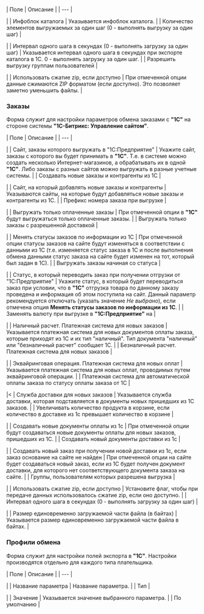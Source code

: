 | Поле | Описание |
| --- |

|
| Инфоблок каталога | Указывается инфоблок каталога. |
| Количество элементов выгружаемых за один шаг (0 - выполнять выгрузку за один шаг) |

|
| Интервал одного шага в секундах (0 - выполнять загрузку за один шаг) | Указывается интервал одного шага в секундах при экспорте каталога в 1С. 0 - выполнять загрузку за один шаг. |
| Разрешить выгрузку группам пользователей |

|
| Использовать сжатие zip, если доступно | При отмеченной опции данные сжимаются ZIP форматом (если доступно). Это позволяет заметно уменьшить файлы. |

### Заказы

Форма служит для настройки параметров обмена заказами с **"1С"** на стороне системы **"1С-Битрикс: Управление сайтом"**.

| Поле | Описание |
| --- |

|
| Сайт, заказы которого выгружать в "1С:Предприятие" | Укажите сайт, заказы с которого вы будет принимать в **"1С"**. Т.е. в системе можно создать несколько Интернет-магазинов, а обрабатывать их в одной **"1С"**. Либо заказы с разных сайтов можно выгружать в разные учетные системы. |
| Создавать новые заказы и контрагенты из 1С |

|
| Сайт, на который добавлять новые заказы и контрагенты | Указываются сайты, на которые будут добавляться новые заказы и контрагенты из 1С. |
| Префикс номера заказа при выгрузке |

|
| Выгружать только оплаченные заказы | При отмеченной опции в **"1С"** будут выгружаться только оплаченные заказы. |
| Выгружать только заказы c разрешенной доставкой |

|
| Менять статусы заказов по информации из 1С | При отмеченной опции статусы заказов на сайте будут изменяться в соответствии с данными из 1С (т.е. изменяется статус заказа в 1С и после выполнения обмена данными статус заказа на сайте будет изменен на тот, который был задан в 1С). |
| Выгружать заказы начиная со статуса |

|
| Статус, в который переводить заказ при получении отгрузки от "1С:Предприятие" | Укажите статус, в который будет переводиться заказ при условии, что в **"1С"** отгрузка товара по данному заказу проведена и информация об этом поступила на сайт.    Данный параметр рекомендуется отключать (указать значение *Не выбрано*), если отмечена опция **Менять статусы заказов по информации из 1С**. |
| Заменять валюту при выгрузке в **"1С:Предприятие"** на |

|
| Наличный расчет. Платежная система для новых заказов | Указывается платежная система для новых документов оплаты заказа, которые приходят из 1С и их тип "наличный". Тип документа "наличный" или "безналичный расчет" сообщает 1С. |
| Безналичный расчет. Платежная система для новых заказов |

|
| Эквайринговая операция. Платежная система для новых оплат | Указывается платежная система для новых оплат, проводимых путем эквайринговой операции. |
| Платежная система для автоматической оплаты заказа по статусу оплаты заказа от 1С |

|<
| Служба доставки для новых заказов | Указывается служба доставки, которая подставляется в документы новых пришедших из 1С заказов. |
| Увеличивать количество продукта в корзине, если количество в доставке из 1с превышает количество в корзине |

|
| Создавать новые документы оплаты из 1с | При отмеченной опции будут создаваться новые документы оплаты для новых заказов, пришедших из 1С. |
| Создавать новый документы доставки из 1с |

|
| Создавать новый заказ при получении новой доставки из 1с, если заказ основание на сайте не найден | При отмеченной опции на сайте будет создаваться новый заказ, если из 1С будет получен документ доставки, для которого нет соответствующего документа заказа на сайте. |
| Группы, пользователям которых разрешена выгрузка |

|
| Использовать сжатие zip, если доступно | Установите флаг, чтобы при передаче данных использовалось сжатие zip, если оно доступно. |
| Интервал одного шага в секундах (0 - выполнять загрузку за один шаг) |

|
| Размер единовременно загружаемой части файла (в байтах) | Указывается размер единовременно загружаемой части файла в байтах. |

### Профили обмена

Форма служит для настройки полей экспорта в **"1С"**. Настройки производятся отдельно для каждого типа плательщика.

| Поле | Описание |
| --- |

|
| Название параметра | Название параметра. |
| Тип |

|
| Значение | Указывается значение выбранного параметра. |
| По умолчанию |